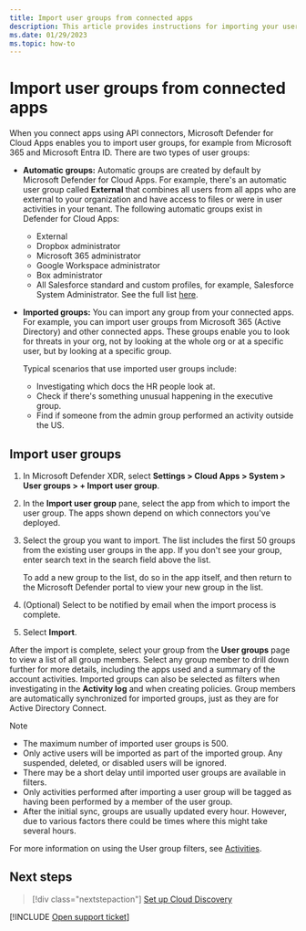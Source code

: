```yaml
---
title: Import user groups from connected apps
description: This article provides instructions for importing your user groups from connected apps into Defender for Cloud Apps.
ms.date: 01/29/2023
ms.topic: how-to
---
```


# Import user groups from connected apps



When you connect apps using API connectors, Microsoft Defender for Cloud Apps enables you to import user groups, for example from Microsoft 365 and Microsoft Entra ID. There are two types of user groups:

- **Automatic groups:** Automatic groups are created by default by Microsoft Defender for Cloud Apps. For example, there's an automatic user group called **External** that combines all users from all apps who are external to your organization and have access to files or were in user activities in your tenant. The following automatic groups exist in Defender for Cloud Apps:

  - External
  - Dropbox administrator
  - Microsoft 365 administrator
  - Google Workspace administrator
  - Box administrator
  - All Salesforce standard and custom profiles, for example, Salesforce System Administrator. See the full list [here](https://help.salesforce.com/s/articleView?id=sf.standard_profiles.htm).

- **Imported groups:** You can import any group from your connected apps. For example, you can import user groups from Microsoft 365 (Active Directory) and other connected apps. These groups enable you to look for threats in your org, not by looking at the whole org or at a specific user, but by looking at a specific group.

  Typical scenarios that use imported user groups include:

  - Investigating which docs the HR people look at.
  - Check if there's something unusual happening in the executive group.
  - Find if someone from the admin group performed an activity outside the US.

## Import user groups

1. In Microsoft Defender XDR, select **Settings > Cloud Apps > System > User groups > + Import user group**.

1. In the **Import user group** pane, select the app from which to import the user group. The apps shown depend on which connectors you've deployed.

1. Select the group you want to import. The list includes the first 50 groups from the existing user groups in the app. If you don't see your group, enter search text in the search field above the list.

   To add a new group to the list, do so in the app itself, and then return to the Microsoft Defender portal to view your new group in the list.

1. (Optional) Select to be notified by email when the import process is complete. 

1. Select **Import**.

After the import is complete, select your group from the **User groups** page to view a list of all group members. Select any group member to drill down further for more details, including the apps used and a summary of the account activities. Imported groups can also be selected as filters when investigating in the **Activity log** and when creating policies. Group members are automatically synchronized for imported groups, just as they are for Active Directory Connect.

> [!NOTE]
>
> - The maximum number of imported user groups is 500.
> - Only active users will be imported as part of the imported group. Any suspended, deleted, or disabled users will be ignored.
> - There may be a short delay until imported user groups are available in filters.
> - Only activities performed after importing a user group will be tagged as having been performed by a member of the user group.
> - After the initial sync, groups are usually updated every hour. However, due to various factors there could be times where this might take several hours.

For more information on using the User group filters, see [Activities](activity-filters.md).

## Next steps

> [!div class="nextstepaction"]
> [Set up Cloud Discovery](set-up-cloud-discovery.md)

[!INCLUDE [Open support ticket](includes/support.md)]
